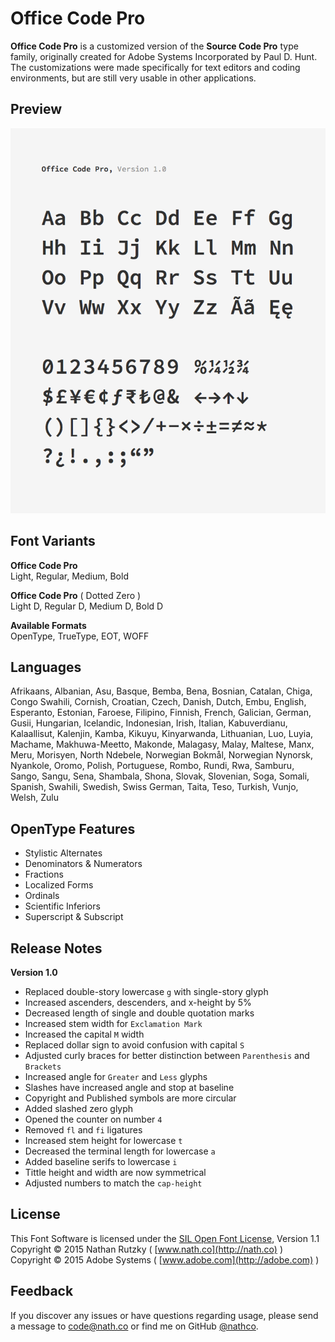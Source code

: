 # Office Code Pro 
**Office Code Pro** is a customized version of the **Source Code Pro** type family, originally created for Adobe Systems Incorporated by Paul D. Hunt. The customizations were made specifically for text editors and coding environments, but are still very usable in other applications.

## Preview
![example](Preview.png)    

## Font Variants        

**Office Code Pro**      
Light, Regular, Medium, Bold

**Office Code Pro** ( Dotted Zero )        
Light D, Regular D, Medium D, Bold D    

**Available Formats**  
OpenType, TrueType, EOT, WOFF 

## Languages 

Afrikaans, Albanian, Asu, Basque, Bemba, Bena, Bosnian, Catalan, Chiga, Congo Swahili, Cornish, Croatian, Czech, Danish, Dutch, Embu, English, Esperanto, Estonian, Faroese, Filipino, Finnish, French, Galician, German, Gusii, Hungarian, Icelandic, Indonesian, Irish, Italian, Kabuverdianu, Kalaallisut, Kalenjin, Kamba, Kikuyu, Kinyarwanda, Lithuanian, Luo, Luyia, Machame, Makhuwa-Meetto, Makonde, Malagasy, Malay, Maltese, Manx, Meru, Morisyen, North Ndebele, Norwegian Bokmål, Norwegian Nynorsk, Nyankole, Oromo, Polish, Portuguese, Rombo, Rundi, Rwa, Samburu, Sango, Sangu, Sena, Shambala, Shona, Slovak, Slovenian, Soga, Somali, Spanish, Swahili, Swedish, Swiss German, Taita, Teso, Turkish, Vunjo, Welsh, Zulu   

## OpenType Features  

* Stylistic Alternates
* Denominators & Numerators
* Fractions
* Localized Forms
* Ordinals
* Scientific Inferiors
* Superscript & Subscript    

## Release Notes

**Version 1.0**

* Replaced double-story lowercase `g` with single-story glyph
* Increased ascenders, descenders, and x-height by 5%  
* Decreased length of single and double quotation marks
* Increased stem width for `Exclamation Mark`
* Increased the capital `M` width
* Replaced dollar sign to avoid confusion with capital `S`
* Adjusted curly braces for better distinction between `Parenthesis` and `Brackets`
* Increased angle for `Greater` and `Less` glyphs
* Slashes have increased angle and stop at baseline
* Copyright and Published symbols are more circular 
* Added slashed zero glyph  
* Opened the counter on number `4`    
* Removed `fl` and `fi` ligatures  
* Increased stem height for lowercase `t`  
* Decreased the terminal length for lowercase `a`
* Added baseline serifs to lowercase `i`
* Tittle height and width are now symmetrical  
* Adjusted numbers to match the `cap-height`  

## License
This Font Software is licensed under the [SIL Open Font License](http://scripts.sil.org/OFL), Version 1.1  
Copyright © 2015 Nathan Rutzky ( [www.nath.co](http://nath.co) )  
Copyright © 2015 Adobe Systems ( [www.adobe.com](http://adobe.com) )    

## Feedback
If you discover any issues or have questions regarding usage, please send a message to [code@nath.co](mailto:code@nath.co) or find me on GitHub [@nathco](https://github.com/nathco).